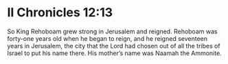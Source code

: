 # II Chronicles 12:13

So King Rehoboam grew strong in Jerusalem and reigned. Rehoboam was forty-one years old when he began to reign, and he reigned seventeen years in Jerusalem, the city that the Lord had chosen out of all the tribes of Israel to put his name there. His mother’s name was Naamah the Ammonite.
